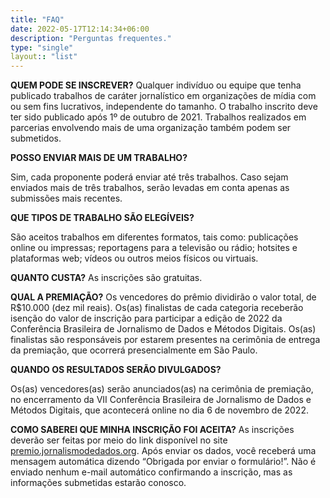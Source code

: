 ```yaml
---
title: "FAQ"
date: 2022-05-17T12:14:34+06:00
description: "Perguntas frequentes."
type: "single"
layout:: "list"
---
```


**QUEM PODE SE INSCREVER?**
Qualquer indivíduo ou equipe que tenha publicado trabalhos de caráter jornalístico em organizações de mídia com ou sem fins lucrativos, independente do tamanho. O trabalho inscrito deve ter sido publicado após 1º de outubro de 2021. Trabalhos realizados em parcerias envolvendo mais de uma organização também podem ser submetidos. 

**POSSO ENVIAR MAIS DE UM TRABALHO?**

Sim, cada proponente poderá enviar até três trabalhos. Caso sejam enviados mais de três trabalhos, serão levadas em conta apenas as submissões mais recentes.

**QUE TIPOS DE TRABALHO SÃO ELEGÍVEIS?**

São aceitos trabalhos em diferentes formatos, tais como: publicações online ou impressas; reportagens para a televisão ou rádio; hotsites e plataformas web; vídeos ou outros meios físicos ou virtuais.

**QUANTO CUSTA?**
As inscrições são gratuitas.

**QUAL A PREMIAÇÃO?**
Os vencedores do prêmio dividirão o valor total, de R$10.000 (dez mil reais). Os(as) finalistas de cada categoria receberão isenção do valor de inscrição para participar a edição de 2022 da Conferência Brasileira de Jornalismo de Dados e Métodos Digitais. Os(as) finalistas são responsáveis por estarem presentes na cerimônia de entrega da premiação, que ocorrerá presencialmente em São Paulo.

**QUANDO OS RESULTADOS SERÃO DIVULGADOS?**

Os(as) vencedores(as) serão anunciados(as) na cerimônia de premiação, no encerramento da VII Conferência Brasileira de Jornalismo de Dados e Métodos Digitais, que acontecerá online no dia 6 de novembro de 2022.

**COMO SABEREI QUE MINHA INSCRIÇÃO FOI ACEITA?**
As inscrições deverão ser feitas por meio do link disponível no site [premio.jornalismodedados.org](premio.jornalismodedados.org). Após enviar os dados, você receberá uma mensagem automática dizendo “Obrigada por enviar o formulário!”. Não é enviado nenhum e-mail automático confirmando a inscrição, mas as informações submetidas estarão conosco.
